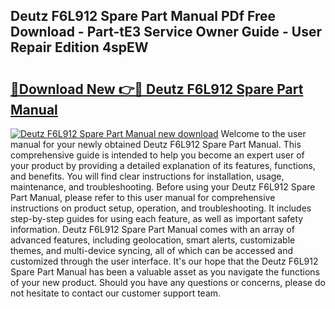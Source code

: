 ## Deutz F6L912 Spare Part Manual PDf Free Download - Part-tE3 Service Owner Guide - User Repair Edition 4spEW

# <h2><a href="http://bc65600.oget.top/?id=Deutz+F6L912+Spare+Part+Manual">🔗Download New 👉🔴 Deutz F6L912 Spare Part Manual</a></h2>

[![Deutz F6L912 Spare Part Manual new download](https://i.imgur.com/5g1atiW.png)](http://bc65600.oget.top/?id=Deutz+F6L912+Spare+Part+Manual)
Welcome to the user manual for your newly obtained Deutz F6L912 Spare Part Manual. This comprehensive guide is intended to help you become an expert user of your product by providing a detailed explanation of its features, functions, and benefits. You will find clear instructions for installation, usage, maintenance, and troubleshooting. Before using your Deutz F6L912 Spare Part Manual, please refer to this user manual for comprehensive instructions on product setup, operation, and troubleshooting. It includes step-by-step guides for using each feature, as well as important safety information. Deutz F6L912 Spare Part Manual comes with an array of advanced features, including geolocation, smart alerts, customizable themes, and multi-device syncing, all of which can be accessed and customized through the user interface. It's our hope that the Deutz F6L912 Spare Part Manual has been a valuable asset as you navigate the functions of your new product. Should you have any questions or concerns, please do not hesitate to contact our customer support team.
